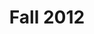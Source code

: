 ---
title: "Fall 2012"
year: 2012
semester: fall

papers:
  - title: Recovery-Oriented Computing in Distributed Systems
    author: Vincent Borchardt
    pdf: Borchardt.pdf
    slides: Borchardtslides.pdf
  - title: Communication Structures of Botnets with Case Studies
    author: Nicholas Cornhill
    pdf: Cornhill.pdf
    slides: Cornhillslides.pdf
  - title: Assistive Technologies for Children with Autism Spectrum Disorders
    author: Ashley Koch
    pdf: Koch.pdf
    slides: Kochslides.pdf
  - title: Body Area Networks and Body Sensor Networks
    author: David J. Ruprech
    pdf: Ruprecht.pdf
  - title: Evolutionary Artificial Intelligence in Video Games
    author: Reed Simpson
    pdf: Simpson.pdf
  - title: Overview and Comparison of Genome Compression Algorithms
    author: Tim Snyder
    pdf: Snyder.pdf
    slides: Snyderslides.pdf
  - title: Accuracy of Similarity Measures in Recommender Systems
    author: Seth Sorensen
    pdf: Sorensen.pdf
    slides: Sorensenslides.pdf
  - title: Modern Approaches to Gesture Recognition
    author: Scott Steffes
    pdf: Steffes.pdf
  - title: Network Management through BitTorrent Blocking and Bandwidth Shaping by ISPs
    author: Gerard Van Wijk
    pdf: Vanwijk.pdf 
---